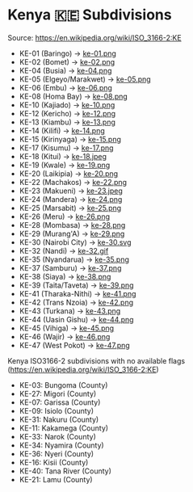# Kenya 🇰🇪 Subdivisions

Source: https://en.wikipedia.org/wiki/ISO_3166-2:KE

* KE-01 (Baringo) -> [ke-01.png](https://github.com/amckenna41/iso3166-flag-icons/blob/main/iso3166-2-icons/KE/ke-01.png)
* KE-02 (Bomet) -> [ke-02.png](https://github.com/amckenna41/iso3166-flag-icons/blob/main/iso3166-2-icons/KE/ke-02.png)
* KE-04 (Busia) -> [ke-04.png](https://github.com/amckenna41/iso3166-flag-icons/blob/main/iso3166-2-icons/KE/ke-04.png)
* KE-05 (Elgeyo/Marakwet) -> [ke-05.png](https://github.com/amckenna41/iso3166-flag-icons/blob/main/iso3166-2-icons/KE/ke-05.png)
* KE-06 (Embu) -> [ke-06.png](https://github.com/amckenna41/iso3166-flag-icons/blob/main/iso3166-2-icons/KE/ke-06.png)
* KE-08 (Homa Bay) -> [ke-08.png](https://github.com/amckenna41/iso3166-flag-icons/blob/main/iso3166-2-icons/KE/ke-08.png)
* KE-10 (Kajiado) -> [ke-10.png](https://github.com/amckenna41/iso3166-flag-icons/blob/main/iso3166-2-icons/KE/ke-10.png)
* KE-12 (Kericho) -> [ke-12.png](https://github.com/amckenna41/iso3166-flag-icons/blob/main/iso3166-2-icons/KE/ke-12.png)
* KE-13 (Kiambu) -> [ke-13.png](https://github.com/amckenna41/iso3166-flag-icons/blob/main/iso3166-2-icons/KE/ke-13.png)
* KE-14 (Kilifi) -> [ke-14.png](https://github.com/amckenna41/iso3166-flag-icons/blob/main/iso3166-2-icons/KE/ke-14.png)
* KE-15 (Kirinyaga) -> [ke-15.png](https://github.com/amckenna41/iso3166-flag-icons/blob/main/iso3166-2-icons/KE/ke-15.png)
* KE-17 (Kisumu) -> [ke-17.png](https://github.com/amckenna41/iso3166-flag-icons/blob/main/iso3166-2-icons/KE/ke-17.png)
* KE-18 (Kitui) -> [ke-18.jpeg](https://github.com/amckenna41/iso3166-flag-icons/blob/main/iso3166-2-icons/KE/ke-18.jpeg)
* KE-19 (Kwale) -> [ke-19.png](https://github.com/amckenna41/iso3166-flag-icons/blob/main/iso3166-2-icons/KE/ke-19.png)
* KE-20 (Laikipia) -> [ke-20.png](https://github.com/amckenna41/iso3166-flag-icons/blob/main/iso3166-2-icons/KE/ke-20.png)
* KE-22 (Machakos) -> [ke-22.png](https://github.com/amckenna41/iso3166-flag-icons/blob/main/iso3166-2-icons/KE/ke-22.png)
* KE-23 (Makueni) -> [ke-23.jpeg](https://github.com/amckenna41/iso3166-flag-icons/blob/main/iso3166-2-icons/KE/ke-23.jpeg)
* KE-24 (Mandera) -> [ke-24.png](https://github.com/amckenna41/iso3166-flag-icons/blob/main/iso3166-2-icons/KE/ke-24.png)
* KE-25 (Marsabit) -> [ke-25.png](https://github.com/amckenna41/iso3166-flag-icons/blob/main/iso3166-2-icons/KE/ke-25.png)
* KE-26 (Meru) -> [ke-26.png](https://github.com/amckenna41/iso3166-flag-icons/blob/main/iso3166-2-icons/KE/ke-26.png)
* KE-28 (Mombasa) -> [ke-28.png](https://github.com/amckenna41/iso3166-flag-icons/blob/main/iso3166-2-icons/KE/ke-28.png)
* KE-29 (Murang'A) -> [ke-29.png](https://github.com/amckenna41/iso3166-flag-icons/blob/main/iso3166-2-icons/KE/ke-29.png)
* KE-30 (Nairobi City) -> [ke-30.svg](https://github.com/amckenna41/iso3166-flag-icons/blob/main/iso3166-2-icons/KE/ke-30.svg)
* KE-32 (Nandi) -> [ke-32.gif](https://github.com/amckenna41/iso3166-flag-icons/blob/main/iso3166-2-icons/KE/ke-32.gif)
* KE-35 (Nyandarua) -> [ke-35.png](https://github.com/amckenna41/iso3166-flag-icons/blob/main/iso3166-2-icons/KE/ke-35.png)
* KE-37 (Samburu) -> [ke-37.png](https://github.com/amckenna41/iso3166-flag-icons/blob/main/iso3166-2-icons/KE/ke-37.png)
* KE-38 (Siaya) -> [ke-38.png](https://github.com/amckenna41/iso3166-flag-icons/blob/main/iso3166-2-icons/KE/ke-38.png)
* KE-39 (Taita/Taveta) -> [ke-39.png](https://github.com/amckenna41/iso3166-flag-icons/blob/main/iso3166-2-icons/KE/ke-39.png)
* KE-41 (Tharaka-Nithi) -> [ke-41.png](https://github.com/amckenna41/iso3166-flag-icons/blob/main/iso3166-2-icons/KE/ke-41.png)
* KE-42 (Trans Nzoia) -> [ke-42.png](https://github.com/amckenna41/iso3166-flag-icons/blob/main/iso3166-2-icons/KE/ke-42.png)
* KE-43 (Turkana) -> [ke-43.png](https://github.com/amckenna41/iso3166-flag-icons/blob/main/iso3166-2-icons/KE/ke-43.png)
* KE-44 (Uasin Gishu) -> [ke-44.png](https://github.com/amckenna41/iso3166-flag-icons/blob/main/iso3166-2-icons/KE/ke-44.png)
* KE-45 (Vihiga) -> [ke-45.png](https://github.com/amckenna41/iso3166-flag-icons/blob/main/iso3166-2-icons/KE/ke-45.png)
* KE-46 (Wajir) -> [ke-46.png](https://github.com/amckenna41/iso3166-flag-icons/blob/main/iso3166-2-icons/KE/ke-46.png)
* KE-47 (West Pokot) -> [ke-47.png](https://github.com/amckenna41/iso3166-flag-icons/blob/main/iso3166-2-icons/KE/ke-47.png)

Kenya ISO3166-2 subdivisions with no available flags (https://en.wikipedia.org/wiki/ISO_3166-2:KE)

* KE-03: Bungoma (County)
* KE-27: Migori (County)
* KE-07: Garissa (County)
* KE-09: Isiolo (County)
* KE-31: Nakuru (County)
* KE-11: Kakamega (County)
* KE-33: Narok (County)
* KE-34: Nyamira (County)
* KE-36: Nyeri (County)
* KE-16: Kisii (County)
* KE-40: Tana River (County)
* KE-21: Lamu (County)